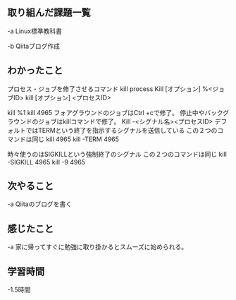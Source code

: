 ## 取り組んだ課題一覧  
-a  Linux標準教科書

-b Qiitaブログ作成
## わかったこと
プロセス・ジョブを修了させるコマンド
kill process
Kill [オプション] %<ジョブID>
kill [オプション] <プロセスID>

kill %1
kill 4965
フォアグラウンドのジョブはCtrl +cで修了。
停止中やバックグラウンドのジョブはkillコマンドで修了。
Kill -<シグナル名><プロセスID>
デフォルトではTERMという終了を指示するシグナルを送信している
この２つのコマンドは同じ
kill 4965
kill -TERM 4965

時々使うのはSIGKILLという強制終了のシグナル
この２つのコマンドは同じ
kill -SIGKILL 4965
kill -9 4965
## 次やること
-a  Qiitaのブログを書く

## 感じたこと
-a  家に帰ってすぐに勉強に取り掛かるとスムーズに始められる。

## 学習時間
-1.5時間
